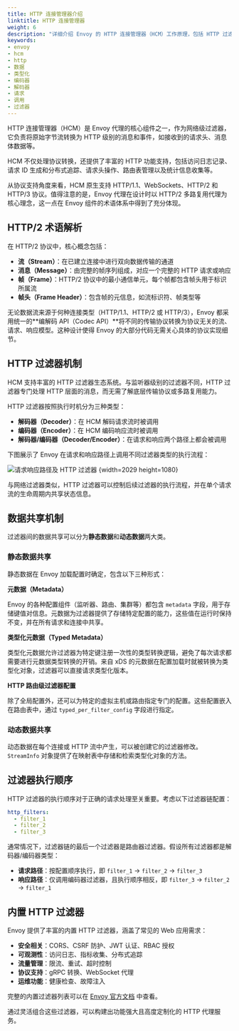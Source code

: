 ```yaml
---
title: HTTP 连接管理器介绍
linktitle: HTTP 连接管理器
weight: 6
description: "详细介绍 Envoy 的 HTTP 连接管理器（HCM）工作原理，包括 HTTP 过滤器机制、数据共享方式、过滤器执行顺序以及内置过滤器功能。"
keywords:
- envoy
- hcm
- http
- 数据
- 类型化
- 编码器
- 解码器
- 请求
- 调用
- 过滤器
---
```


HTTP 连接管理器（HCM）是 Envoy 代理的核心组件之一，作为网络级过滤器，它负责将原始字节流转换为 HTTP 级别的消息和事件，如接收到的请求头、消息体数据等。

HCM 不仅处理协议转换，还提供了丰富的 HTTP 功能支持，包括访问日志记录、请求 ID 生成和分布式追踪、请求头操作、路由表管理以及统计信息收集等。

从协议支持角度来看，HCM 原生支持 HTTP/1.1、WebSockets、HTTP/2 和 HTTP/3 协议。值得注意的是，Envoy 代理在设计时以 HTTP/2 多路复用代理为核心理念，这一点在 Envoy 组件的术语体系中得到了充分体现。

## HTTP/2 术语解析

在 HTTP/2 协议中，核心概念包括：

- **流（Stream）**：在已建立连接中进行双向数据传输的通道
- **消息（Message）**：由完整的帧序列组成，对应一个完整的 HTTP 请求或响应
- **帧（Frame）**：HTTP/2 协议中的最小通信单元，每个帧都包含帧头用于标识所属流
- **帧头（Frame Header）**：包含帧的元信息，如流标识符、帧类型等

无论数据流来源于何种连接类型（HTTP/1.1、HTTP/2 或 HTTP/3），Envoy 都采用统一的**编解码 API（Codec API）**将不同的传输协议转换为协议无关的流、请求、响应模型。这种设计使得 Envoy 的大部分代码无需关心具体的协议实现细节。

## HTTP 过滤器机制

HCM 支持丰富的 HTTP 过滤器生态系统。与监听器级别的过滤器不同，HTTP 过滤器专门处理 HTTP 层面的消息，而无需了解底层传输协议或多路复用能力。

HTTP 过滤器按照执行时机分为三种类型：

- **解码器（Decoder）**：在 HCM 解码请求流时被调用
- **编码器（Encoder）**：在 HCM 编码响应流时被调用
- **解码器/编码器（Decoder/Encoder）**：在请求和响应两个路径上都会被调用

下图展示了 Envoy 在请求和响应路径上调用不同过滤器类型的执行流程：

![请求响应路径及 HTTP 过滤器](https://assets.jimmysong.io/images/book/kubernetes-handbook/service-mesh/http-conneciton-manager/request-response.webp)
{width=2029 height=1080}

与网络过滤器类似，HTTP 过滤器可以控制后续过滤器的执行流程，并在单个请求流的生命周期内共享状态信息。

## 数据共享机制

过滤器间的数据共享可以分为**静态数据**和**动态数据**两大类。

### 静态数据共享

静态数据在 Envoy 加载配置时确定，包含以下三种形式：

**元数据（Metadata）**

Envoy 的各种配置组件（监听器、路由、集群等）都包含 `metadata` 字段，用于存储键值对信息。元数据为过滤器提供了存储特定配置的能力，这些值在运行时保持不变，并在所有请求和连接中共享。

**类型化元数据（Typed Metadata）**

类型化元数据允许过滤器为特定键注册一次性的类型转换逻辑，避免了每次请求都需要进行元数据类型转换的开销。来自 xDS 的元数据在配置加载时就被转换为类型化对象，过滤器可以直接请求类型化版本。

**HTTP 路由级过滤器配置**

除了全局配置外，还可以为特定的虚拟主机或路由指定专门的配置。这些配置嵌入在路由表中，通过 `typed_per_filter_config` 字段进行指定。

### 动态数据共享

动态数据在每个连接或 HTTP 流中产生，可以被创建它的过滤器修改。`StreamInfo` 对象提供了在映射表中存储和检索类型化对象的方法。

## 过滤器执行顺序

HTTP 过滤器的执行顺序对于正确的请求处理至关重要。考虑以下过滤器链配置：

```yaml
http_filters:
  - filter_1
  - filter_2
  - filter_3
```

通常情况下，过滤器链的最后一个过滤器是路由器过滤器。假设所有过滤器都是解码器/编码器类型：

- **请求路径**：按配置顺序执行，即 `filter_1` → `filter_2` → `filter_3`
- **响应路径**：仅调用编码器过滤器，且执行顺序相反，即 `filter_3` → `filter_2` → `filter_1`

## 内置 HTTP 过滤器

Envoy 提供了丰富的内置 HTTP 过滤器，涵盖了常见的 Web 应用需求：

- **安全相关**：CORS、CSRF 防护、JWT 认证、RBAC 授权
- **可观测性**：访问日志、指标收集、分布式追踪
- **流量管理**：限流、重试、超时控制
- **协议支持**：gRPC 转换、WebSocket 代理
- **运维功能**：健康检查、故障注入

完整的内置过滤器列表可以在 [Envoy 官方文档](https://www.envoyproxy.io/docs/envoy/latest/configuration/http/http_filters/http_filters) 中查看。

通过灵活组合这些过滤器，可以构建出功能强大且高度定制化的 HTTP 代理服务。
